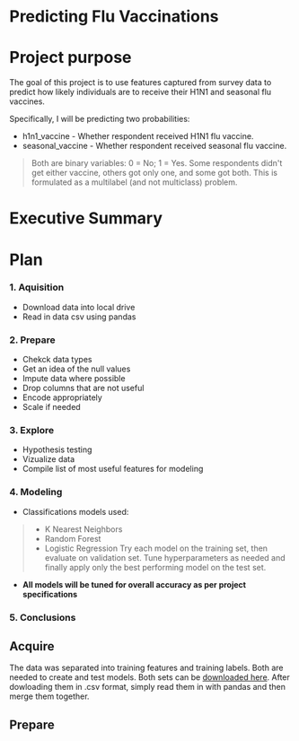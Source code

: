 # Predicting Flu Vaccinations

# Project purpose
The goal of this project is to use features captured from survey data to predict how likely individuals are to receive their H1N1 and seasonal flu vaccines.

Specifically, I will be predicting two probabilities:
- h1n1_vaccine - Whether respondent received H1N1 flu vaccine.
- seasonal_vaccine - Whether respondent received seasonal flu vaccine.
> Both are binary variables: 0 = No; 1 = Yes. Some respondents didn't get either vaccine, others got only one, and some got both. This is formulated as a multilabel (and not multiclass) problem.

# Executive Summary

# Plan
### 1. Aquisition
  * Download data into local drive
  * Read in data csv using pandas
### 2. Prepare
  * Chekck data types
  * Get an idea of the null values
  * Impute data where possible
  * Drop columns that are not useful
  * Encode appropriately
  * Scale if needed
### 3. Explore
  * Hypothesis testing
  * Vizualize data
  * Compile list of most useful features for modeling
### 4. Modeling
  * Classifications models used:
  > - K Nearest Neighbors
  > - Random Forest
  > - Logistic Regression
Try each model on the training set, then evaluate on validation set. Tune hyperparameters as needed and finally apply only the best performing model on the test set.
- __All models will be tuned for overall accuracy as per project specifications__
### 5. Conclusions

## Acquire
The data was separated into training features and training labels. Both are needed to create and test models. Both sets can be [downloaded here](https://www.drivendata.org/competitions/66/flu-shot-learning/data/).
After dowloading them in .csv format, simply read them in with pandas and then merge them together.

## Prepare
